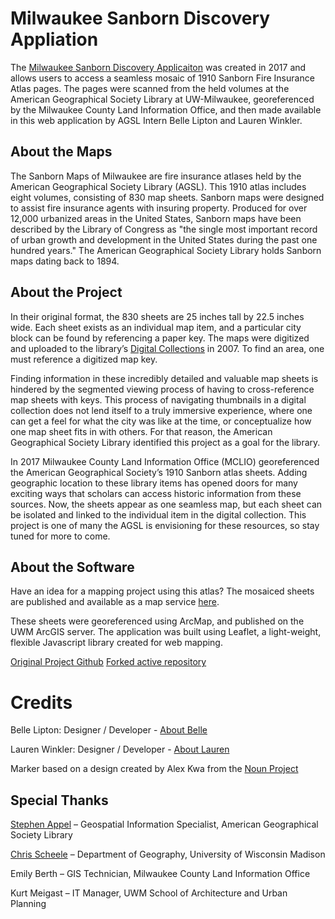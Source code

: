 # Milwaukee Sanborn Discovery Appliation

The [Milwaukee Sanborn Discovery Applicaiton](http://webgis.uwm.edu/agsl/sanborn/) was created in 2017 and allows users to access a seamless mosaic of 1910 Sanborn Fire Insurance Atlas pages.  The pages were scanned from the held volumes at the American Geographical Society Library at UW-Milwaukee, georeferenced by the Milwaukee County Land Information Office, and then made available in this web application by AGSL Intern Belle Lipton and Lauren Winkler.

## About the Maps

The Sanborn Maps of Milwaukee are fire insurance atlases held by the American Geographical Society Library (AGSL). This 1910 atlas includes eight volumes, consisting of 830 map sheets. Sanborn maps were designed to assist fire insurance agents with insuring property. Produced for over 12,000 urbanized areas in the United States, Sanborn maps have been described by the Library of Congress as "the single most important record of urban growth and development in the United States during the past one hundred years." The American Geographical Society Library holds Sanborn maps dating back to 1894.

## About the Project

In their original format, the 830 sheets are 25 inches tall by 22.5 inches wide. Each sheet exists as an individual map item, and a particular city block can be found by referencing a paper key. The maps were digitized and uploaded to the library’s [Digital Collections](https://uwm.edu/lib-collections/sanborn/) in 2007. To find an area, one must reference a digitized map key.

Finding information in these incredibly detailed and valuable map sheets is hindered by the segmented viewing process of having to cross-reference map sheets with keys. This process of navigating thumbnails in a digital collection does not lend itself to a truly immersive experience, where one can get a feel for what the city was like at the time, or conceptualize how one map sheet fits in with others. For that reason, the American Geographical Society Library identified this project as a goal for the library.

In 2017 Milwaukee County Land Information Office (MCLIO) georeferenced the American Geographical Society’s 1910 Sanborn atlas sheets. Adding geographic location to these library items has opened doors for many exciting ways that scholars can access historic information from these sources. Now, the sheets appear as one seamless map, but each sheet can be isolated and linked to the individual item in the digital collection. This project is one of many the AGSL is envisioning for these resources, so stay tuned for more to come.

## About the Software

Have an idea for a mapping project using this atlas? The mosaiced sheets are published and available as a map service [here](http://webgis.uwm.edu/arcgisuwm/rest/services/AGSL/SanbornMaps/MapServer).

These sheets were georeferenced using ArcMap, and published on the UWM ArcGIS server. The application was built using Leaflet, a light-weight, flexible Javascript library created for web mapping.

[Original Project Github](https://github.com/bellegis/sanborn-agsl)
[Forked active repository](https://github.com/srappel/sanborn)

# Credits

Belle Lipton: Designer / Developer - [About Belle](https://www.linkedin.com/in/belle-lipton-81a90493)

Lauren Winkler: Designer / Developer - [About Lauren](http://skeetidot.github.io/)

Marker based on a design created by Alex Kwa from the [Noun Project](https://thenounproject.com/)

## Special Thanks

[Stephen Appel](https://srappel.github.io/) – Geospatial Information Specialist, American Geographical Society Library

[Chris Scheele](http://chrisscheele.com/) – Department of Geography, University of Wisconsin Madison

Emily Berth – GIS Technician, Milwaukee County Land Information Office

Kurt Meigast – IT Manager, UWM School of Architecture and Urban Planning
